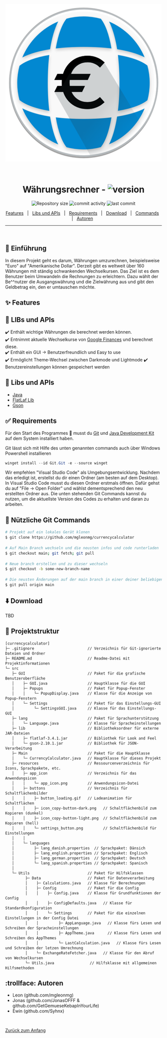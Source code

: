 <div align="center" id="top"> 
  <img src="src\resources\app_icon\app_icon.png" alt="Currencycalculator" />

  &#xa0;

</div>

<h1 align="center">Währungsrechner - <img alt="version" src="https://img.shields.io/badge/version-1.0__indev-dark_green"></h1>

<p align="center">
  <img alt="Repository size" src="https://img.shields.io/github/repo-size/mgleonmg/currencycalculator?color=56BEB8">
  <img alt="commit activity" src="https://img.shields.io/github/commit-activity/w/mgleonmg/currencycalculator">
  <img alt="last commit" src="https://img.shields.io/github/last-commit/mgleonmg/currencycalculator">
</p>

<p align="center"> 
  <a href="#sparkles-features">Features</a> &#xa0; | &#xa0;
    <a href="#sparkles-features">Libs und APIs</a> &#xa0; | &#xa0;
  <a href="#white_check_mark-requirements">Requirements</a> &#xa0; | &#xa0;
  <a href="#arrow_down-download">Download</a> &#xa0; | &#xa0;
  <a href="#checkered_flag-Git-Commands">Commands</a> &#xa0; | &#xa0;
    <a href="#trollface-Autoren">Autoren</a> &#xa0;
</p>
<hr>
<br>

## :dart: Einführung ##

In diesem Projekt geht es darum, Währungen umzurechnen, beispielsweise "Euro" auf "Amerikanische Dollar". Derzeit gibt es weltweit über 160 Währungen mit ständig schwankenden Wechselkursen. Das Ziel ist es dem Benutzer beim Umwandeln die Rechnungen zu erleichtern. Dazu wählt der Be^^nutzer die Ausgangswährung und die Zielwährung aus und gibt den Geldbetrag ein, den er umtauschen möchte.

## :sparkles: Features ##

## :rocket: LIBs und APIs ##

:heavy_check_mark: Enthält wichtige Währungen die berechnet werden können.\
:heavy_check_mark: Entnimmt aktuelle Wechselkurse von [Google Finances](https://www.google.com/finance/) und berechnet diese.\
:heavy_check_mark: Enthält ein GUI -> Benutzerfreundlich und Easy to use\
:heavy_check_mark: Ermöglicht Theme-Wechsel zwischen Darkmode und Lightmode
:heavy_check_mark: Benutzereinstellungen können gespeichert werden

## :rocket: Libs und APIs ##

- [Java](https://www.java.com/de/)
- [FlatLaf Lib](https://github.com/JFormDesigner/FlatLaf)
- [Gson](https://github.com/google/gson)

## :white_check_mark: Requirements ##

Für den Start des Programmes :checkered_flag: musst du [Git](https://git-scm.com) und [Java Development Kit](https://www.oracle.com/java/technologies/javase-jdk15-downloads.html) auf dem System installiert haben.

Git lässt sich mit Hilfe des unten genannten commands auch über Windows Powershell installieren
```powershell
winget install --id Git.Git -e --source winget
```

Wir empfehlen "Visual Studio Code" als Umgebungsentwicklung. Nachdem das erledigt ist, erstellst du dir einen Ordner (am besten auf dem Desktop). In Visual Studio Code musst du diesen Ordner erstmals öffnen. Dafür gehst du auf "File -> Open Folder" und wählst dementsprechend den neu erstellten Ordner aus. Die unten stehenden Git Commands kannst du nutzen, um die aktuellste Version des Codes zu erhalten und daran zu arbeiten.

## :checkered_flag: Nützliche Git Commands ##
```bash
# Projekt auf ein lokales Gerät klonen
$ git clone https://github.com/mgleonmg/currencycalculator

# Auf Main Branch wechseln und die neusten infos und code runterladen
$ git checkout main; git fetch; git pull

# Neue branch erstellen und zu dieser wechseln
$ git checkout -b some-new-branch-name

# Die neusten Änderungen auf der main branch in einer deiner beliebigen branches mergen
$ git pull origin main
```

## :arrow_down: Download
TBD

## :deciduous_tree: Projektstruktur ##
```
[currencycalculator]
├─ .gitignore                        // Verzeichnis für Git-ignorierte Dateien und Ordner
├─ README.md                         // Readme-Datei mit Projektinformationen
└─ src
   ├─ GUI                            // Paket für die grafische Benutzeroberfläche
   │    ├─ GUI.java                  // Hauptklasse für die GUI
   │    ├─ Popups                    // Paket für Popup-Fenster
   │    │    └─ PopupDisplay.java    // Klasse für die Anzeige von Popup-Fenstern
   │    └─ Settings                  // Paket für das Einstellungs-GUI
   │         └─ SettingsGUI.java     // Klasse für das Einstellungs-GUI
   ├─ lang                           // Paket für Sprachunterstützung
   │    └─ Language.java             // Klasse für Spracheinstellungen
   ├─ lib                            // Bibliotheksordner für externe JAR-Dateien
   │    ├─ flatlaf-3.4.1.jar         // Bibliothek für Look and Feel
   │    └─ gson-2.10.1.jar           // Bibliothek für JSON-Verarbeitung
   ├─ Main                           // Paket für die Hauptklasse
   │    └─ CurrencyCalculator.java   // Hauptklasse für dieses Projekt
   ├─ resources                      // Ressourcenverzeichnis für Icons, Sprachpakete, etc.
   │    ├─ app_icon                  // Verzeichnis für das Anwendungsicon
   │    │    └─ app_icon.png         // Anwendungsicon-Datei
   │    ├─ buttons                   // Verzeichnis für Schaltflächenbilder
   │    │    ├─ button_loading.gif   // Ladeanimation für Schaltflächen
   │    │    ├─ icon_copy-button-dark.png   // Schaltflächenbild zum Kopieren (dunkel)
   │    │    ├─ icon_copy-button-light.png  // Schaltflächenbild zum Kopieren (hell)
   │    │    └─ settings_button.png         // Schaltflächenbild für Einstellungen
   │    │
   │    └─ languages
   │         ├─ lang_danish.properties  // Sprachpaket: Dänsich
   │         ├─ lang_english.properties // Sprachpaket: Englisch
   │         ├─ lang_german.properties  // Sprachpaket: Deutsch
   │         └─ lang_spanish.properties // Sprachpaket: Spanisch
   │ 
   └─ Utils                          // Paket für Hilfsklassen
         ├─ Data                     // Paket für Datenverarbeitung
         │    ├─ Calculations.java   // Klasse für Berechnungen
         │    ├─ Config              // Paket für die Config
         │    │    ├─ Config.java    // Klasse für Grundfunktionen der Config
         │    │    ├─ ConfigDefaults.java   // Klasse für Standardkonfiguration
         │    │    └─ Settings       // Paket für die einzelnen Einstellungen in der Config Datei
         │    │         ├─ AppLanguage.java   // Klasse fürs Lesen und Schreiben der Spracheinstellungen
         │    │         ├─ AppTheme.java      // Klasse fürs Lesen und Schreiben des AppThemes
         │    │         └─ LastCalculation.java   // Klasse fürs Lesen und Schreiben der letzen Umrechnung
         │    └─ ExchangeRateFetcher.java   // Klasse für den Abruf von Wechselkursen
         └─ Utils.java                // Hilfsklasse mit allgemeinen Hilfsmethoden
```

## :trollface: Autoren

 - Leon (github.com/mgleonmg)
 - Jonas (github.com/JonasOFFF & github.com/GetGemueseKebapInYourLife)
 - Ewin (github.com/Syhnx)

&#xa0;

<a href="#top">Zurück zum Anfang</a>
